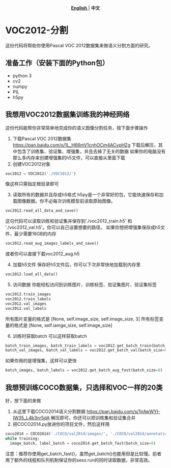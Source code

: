 
<p align="center">
<a href="https://github.com/REFunction/VOC2012-Segmentation/edit/master/README.md"><strong>English</strong> </a>| <strong>中文</strong>
</p>

# VOC2012-分割
这份代码将帮助你使用Pascal VOC 2012数据集来做语义分割方面的研究。
## 准备工作（安装下面的Python包）
- python 3
- cv2
- numpy
- PIL
- h5py
## 我想用VOC2012数据集训练我的神经网络
这份代码能帮你非常简单地完成你的语义图像分割任务，按下面步骤操作
1. 下载Pascal VOC 2012数据集
https://pan.baidu.com/s/1L_H66mV1cnhOCm4ACypHZg
下载后解压，其中包含了训练集、验证集、增强集，并且去掉了无关的数据
如果你的电脑没有那么多内存来创建增强集的h5文件，可以直接从里面下载
2. 创建VOC2012对象
``` python
voc2012 = VOC2012('./VOC2012/')
```
像这样只需指定根目录即可

3. 读取所有的数据并且存成h5格式
h5py是一个非常好的包，它能快速保存和加载图像数据。你不必每次训练模型前读取原始图像。
``` python
voc2012.read_all_data_and_save()
```
这句代码可以读取训练和验证集并保存到'./voc2012_train.h5' 和 './voc2012_val.h5'。你可以自己设置想要的路径。
如果你想把增强集保存成h5文件，最少需要16GB的内存
``` python
voc2012.read_aug_images_labels_and_save()
```
或者你可以直接下载voc2012_aug.h5

4. 加载h5文件
保存好h5文件后，你可以下次非常快地加载到内存里
``` python
voc2012.load_all_data()
```
5. 访问数据
你能轻松访问到训练图片、训练标签、验证集图片、验证集标签
``` python
voc2012.train_images
voc2012.train_labels
voc2012.val_images
voc2012.val_labels
```
所有图片变量的格式是 [None, self.image_size, self.image_size, 3]
所有标签变量的格式是 [None, self.iamge_size, self.image_size]

6. 训练时获取batch
可以这样获取batch
``` python
batch_train_images, batch_train_labels = voc2012.get_batch_train(batch_size=8)
batch_val_images, batch_val_labels = voc2012.get_batch_val(batch_size=8)
```
如果你用的是增强集，这样可以更快
``` python
batch_images, batch_labels = voc2012.get_batch_aug_fast(batch_size=8)
```
## 我想预训练COCO数据集，只选择和VOC一样的20类
好，按下面的来做
1. 从这里下载COCO2014语义分割数据 https://pan.baidu.com/s/1jrAwWYI-IW35_L4b3nr5dA
  解压即可，你还可以把训练集和验证集合并
2. 把COCO2014.py放进你的项目文件，然后这样用
``` python
coco2014 = COCO2014('./COCO/val2014/images/', './COCO/val2014/annotations/')
while training:
  image_batch, label_batch = coco2014.get_batch_fast(batch_size=8)
```
注意：推荐你使用get_batch_fast()，虽然get_batch()也能用但是比较慢。前者用了额外的线程和队列机制保证你的sess.run的同时读取数据，非常高效。

